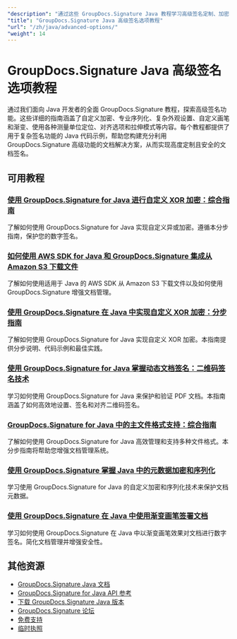 ```yaml
---
"description": "通过这些 GroupDocs.Signature Java 教程学习高级签名定制、加密、序列化和专门的签名功能。"
"title": "GroupDocs.Signature Java 高级签名选项教程"
"url": "/zh/java/advanced-options/"
"weight": 14
---
```


# GroupDocs.Signature Java 高级签名选项教程

通过我们面向 Java 开发者的全面 GroupDocs.Signature 教程，探索高级签名功能。这些详细的指南涵盖了自定义加密、专业序列化、复杂外观设置、自定义画笔和渐变、使用各种测量单位定位、对齐选项和拉伸模式等内容。每个教程都提供了用于复杂签名功能的 Java 代码示例，帮助您构建充分利用 GroupDocs.Signature 高级功能的文档解决方案，从而实现高度定制且安全的文档签名。

## 可用教程

### [使用 GroupDocs.Signature for Java 进行自定义 XOR 加密：综合指南](./custom-xor-encryption-groupdocs-signature-java/)
了解如何使用 GroupDocs.Signature for Java 实现自定义异或加密。遵循本分步指南，保护您的数字签名。

### [如何使用 AWS SDK for Java 和 GroupDocs.Signature 集成从 Amazon S3 下载文件](./download-files-amazon-s3-aws-sdk-java-groupdocs-signature/)
了解如何使用适用于 Java 的 AWS SDK 从 Amazon S3 下载文件以及如何使用 GroupDocs.Signature 增强文档管理。

### [使用 GroupDocs.Signature 在 Java 中实现自定义 XOR 加密：分步指南](./implement-custom-xor-encryption-groupdocs-signature-java/)
了解如何使用 GroupDocs.Signature for Java 实现自定义 XOR 加密。本指南提供分步说明、代码示例和最佳实践。

### [使用 GroupDocs.Signature for Java 掌握动态文档签名：二维码签名技术](./master-groupdocs-signature-java-qr-code-signing/)
学习如何使用 GroupDocs.Signature for Java 来保护和验证 PDF 文档。本指南涵盖了如何高效地设置、签名和对齐二维码签名。

### [GroupDocs.Signature for Java 中的主文件格式支持：综合指南](./groupdocs-signature-java-file-format-support/)
了解如何使用 GroupDocs.Signature for Java 高效管理和支持多种文件格式。本分步指南将帮助您增强文档管理系统。

### [使用 GroupDocs.Signature 掌握 Java 中的元数据加密和序列化](./master-metadata-encryption-serialization-java-groupdocs-signature/)
学习使用 GroupDocs.Signature for Java 的自定义加密和序列化技术来保护文档元数据。

### [使用 GroupDocs.Signature 在 Java 中使用渐变画笔签署文档](./sign-document-gradient-brush-java-groupdocs/)
学习如何使用 GroupDocs.Signature 在 Java 中以渐变画笔效果对文档进行数字签名。简化文档管理并增强安全性。

## 其他资源

- [GroupDocs.Signature Java 文档](https://docs.groupdocs.com/signature/java/)
- [GroupDocs.Signature for Java API 参考](https://reference.groupdocs.com/signature/java/)
- [下载 GroupDocs.Signature Java 版本](https://releases.groupdocs.com/signature/java/)
- [GroupDocs.Signature 论坛](https://forum.groupdocs.com/c/signature)
- [免费支持](https://forum.groupdocs.com/)
- [临时执照](https://purchase.groupdocs.com/temporary-license/)